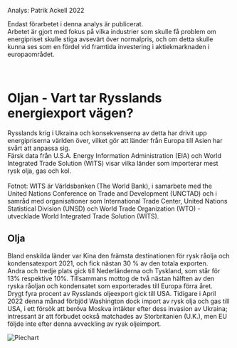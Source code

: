 Analys: Patrik Ackell 2022

Endast förarbetet i denna analys är publicerat.
<br>
Arbetet är gjort med fokus på vilka industrier som skulle få problem om energipriset skulle stiga avsevärt över normalpris, och om detta skulle kunna ses som en fördel vid framtida investering i aktiekmarknaden i europaområdet.
<br>
<br>
<br>
# Oljan - Vart tar Rysslands energiexport vägen?

Rysslands krig i Ukraina och konsekvenserna av detta har drivit upp energipriserna världen över, vilket gör att länder från Europa till Asien har svårt att anpassa sig.
<br>
Färsk data från U.S.A. Energy Information Administration (EIA) och World Integrated Trade Solution (WITS) visar vilka länder som importerar mest rysk olja, gas och kol.
<br>
<br>
Fotnot: WITS är Världsbanken (The World Bank), i samarbete med the United Nations Conference on Trade and Development (UNCTAD) och i samråd med organisationer som International Trade Center, United Nations Statistical Division (UNSD) och World Trade Organization (WTO) - utvecklade World Integrated Trade Solution (WITS).
<br>

## Olja
Bland enskilda länder var Kina den främsta destinationen för rysk råolja och kondensatexport 2021, och fick nästan 30 % av den totala exporten.
<br>
Andra och tredje plats gick till Nederländerna och Tyskland, som står för 13% respektive 10%. Tillsammans mottog de två nästan hälften av den ryska råoljan och kondensatet som exporterades till Europa förra året.
<br>
Drygt fyra procent av Rysslands oljeexport gick till USA. Tidigare i April 2022 denna månad förbjöd Washington dock import av rysk olja och gas till USA, i ett försök att beröva Moskva intäkter efter dess invasion av Ukraina; intressant är att förbudet också matchades av Storbritanien (U.K.), men EU följde inte efter denna avveckling av rysk oljeimport.

![Piechart](https://raw.githubusercontent.com/IoT-Dude/blogg_mtrl/blob/main/piechart_olja.png)
